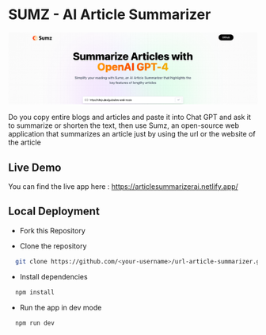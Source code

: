 # SUMZ - AI Article Summarizer

![Article Summarizer](/public/webpage.png)

Do you copy entire blogs and articles and paste it into Chat GPT and ask it to summarize or shorten the text, then use Sumz, an open-source web application that summarizes an article just by using the url or the website of the article

## Live Demo

You can find the live app here : https://articlesummarizerai.netlify.app/

## Local Deployment

- Fork this Repository

- Clone the repository

```bash
  git clone https://github.com/<your-username>/url-article-summarizer.git
```

- Install dependencies

```bash
  npm install
```

- Run the app in dev mode

```bash
  npm run dev
```
